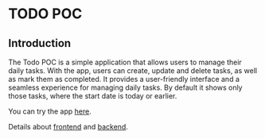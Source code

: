 # TODO POC

## Introduction

The Todo POC is a simple application that allows users to manage their daily tasks. With the app, users can create, update and delete tasks, as well as mark them as completed. It provides a user-friendly interface and a seamless experience for managing daily tasks. By default it shows only those tasks, where the start date is today or earlier.

You can try the app [here](https://full-stack-todo-sepia.vercel.app/).

Details about [frontend](./frontend/README.md) and [backend](./backend/README.md).
